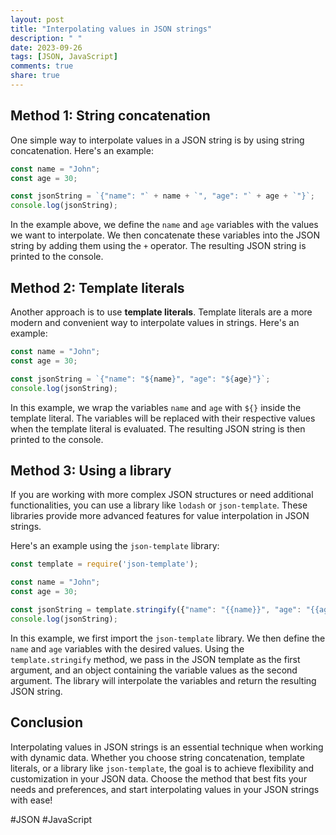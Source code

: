 ```yaml
---
layout: post
title: "Interpolating values in JSON strings"
description: " "
date: 2023-09-26
tags: [JSON, JavaScript]
comments: true
share: true
---
```


## Method 1: String concatenation
One simple way to interpolate values in a JSON string is by using string concatenation. Here's an example:

```javascript
const name = "John";
const age = 30;

const jsonString = `{"name": "` + name + `", "age": "` + age + `"}`;
console.log(jsonString);
```

In the example above, we define the `name` and `age` variables with the values we want to interpolate. We then concatenate these variables into the JSON string by adding them using the `+` operator. The resulting JSON string is printed to the console.

## Method 2: Template literals
Another approach is to use **template literals**. Template literals are a more modern and convenient way to interpolate values in strings. Here's an example:

```javascript
const name = "John";
const age = 30;

const jsonString = `{"name": "${name}", "age": "${age}"}`;
console.log(jsonString);
```

In this example, we wrap the variables `name` and `age` with `${}` inside the template literal. The variables will be replaced with their respective values when the template literal is evaluated. The resulting JSON string is then printed to the console.

## Method 3: Using a library
If you are working with more complex JSON structures or need additional functionalities, you can use a library like `lodash` or `json-template`. These libraries provide more advanced features for value interpolation in JSON strings.

Here's an example using the `json-template` library:

```javascript
const template = require('json-template');

const name = "John";
const age = 30;

const jsonString = template.stringify({"name": "{{name}}", "age": "{{age}}"}, {name, age});
console.log(jsonString);
```

In this example, we first import the `json-template` library. We then define the `name` and `age` variables with the desired values. Using the `template.stringify` method, we pass in the JSON template as the first argument, and an object containing the variable values as the second argument. The library will interpolate the variables and return the resulting JSON string.

## Conclusion
Interpolating values in JSON strings is an essential technique when working with dynamic data. Whether you choose string concatenation, template literals, or a library like `json-template`, the goal is to achieve flexibility and customization in your JSON data. Choose the method that best fits your needs and preferences, and start interpolating values in your JSON strings with ease!

#JSON #JavaScript
